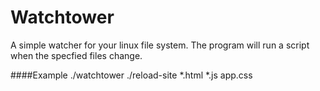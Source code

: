 Watchtower
=========

A simple watcher for your linux file system. The program will run a script
when the specfied files change.

####Example
	./watchtower ./reload-site *.html *.js app.css


